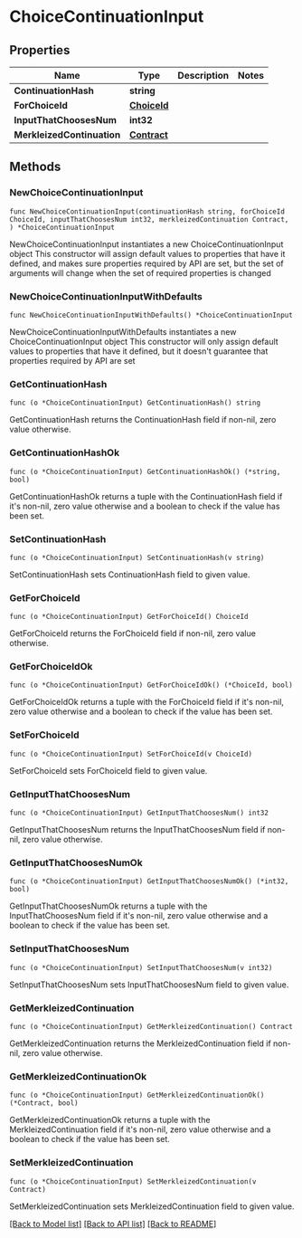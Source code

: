 # ChoiceContinuationInput

## Properties

Name | Type | Description | Notes
------------ | ------------- | ------------- | -------------
**ContinuationHash** | **string** |  | 
**ForChoiceId** | [**ChoiceId**](ChoiceId.md) |  | 
**InputThatChoosesNum** | **int32** |  | 
**MerkleizedContinuation** | [**Contract**](Contract.md) |  | 

## Methods

### NewChoiceContinuationInput

`func NewChoiceContinuationInput(continuationHash string, forChoiceId ChoiceId, inputThatChoosesNum int32, merkleizedContinuation Contract, ) *ChoiceContinuationInput`

NewChoiceContinuationInput instantiates a new ChoiceContinuationInput object
This constructor will assign default values to properties that have it defined,
and makes sure properties required by API are set, but the set of arguments
will change when the set of required properties is changed

### NewChoiceContinuationInputWithDefaults

`func NewChoiceContinuationInputWithDefaults() *ChoiceContinuationInput`

NewChoiceContinuationInputWithDefaults instantiates a new ChoiceContinuationInput object
This constructor will only assign default values to properties that have it defined,
but it doesn't guarantee that properties required by API are set

### GetContinuationHash

`func (o *ChoiceContinuationInput) GetContinuationHash() string`

GetContinuationHash returns the ContinuationHash field if non-nil, zero value otherwise.

### GetContinuationHashOk

`func (o *ChoiceContinuationInput) GetContinuationHashOk() (*string, bool)`

GetContinuationHashOk returns a tuple with the ContinuationHash field if it's non-nil, zero value otherwise
and a boolean to check if the value has been set.

### SetContinuationHash

`func (o *ChoiceContinuationInput) SetContinuationHash(v string)`

SetContinuationHash sets ContinuationHash field to given value.


### GetForChoiceId

`func (o *ChoiceContinuationInput) GetForChoiceId() ChoiceId`

GetForChoiceId returns the ForChoiceId field if non-nil, zero value otherwise.

### GetForChoiceIdOk

`func (o *ChoiceContinuationInput) GetForChoiceIdOk() (*ChoiceId, bool)`

GetForChoiceIdOk returns a tuple with the ForChoiceId field if it's non-nil, zero value otherwise
and a boolean to check if the value has been set.

### SetForChoiceId

`func (o *ChoiceContinuationInput) SetForChoiceId(v ChoiceId)`

SetForChoiceId sets ForChoiceId field to given value.


### GetInputThatChoosesNum

`func (o *ChoiceContinuationInput) GetInputThatChoosesNum() int32`

GetInputThatChoosesNum returns the InputThatChoosesNum field if non-nil, zero value otherwise.

### GetInputThatChoosesNumOk

`func (o *ChoiceContinuationInput) GetInputThatChoosesNumOk() (*int32, bool)`

GetInputThatChoosesNumOk returns a tuple with the InputThatChoosesNum field if it's non-nil, zero value otherwise
and a boolean to check if the value has been set.

### SetInputThatChoosesNum

`func (o *ChoiceContinuationInput) SetInputThatChoosesNum(v int32)`

SetInputThatChoosesNum sets InputThatChoosesNum field to given value.


### GetMerkleizedContinuation

`func (o *ChoiceContinuationInput) GetMerkleizedContinuation() Contract`

GetMerkleizedContinuation returns the MerkleizedContinuation field if non-nil, zero value otherwise.

### GetMerkleizedContinuationOk

`func (o *ChoiceContinuationInput) GetMerkleizedContinuationOk() (*Contract, bool)`

GetMerkleizedContinuationOk returns a tuple with the MerkleizedContinuation field if it's non-nil, zero value otherwise
and a boolean to check if the value has been set.

### SetMerkleizedContinuation

`func (o *ChoiceContinuationInput) SetMerkleizedContinuation(v Contract)`

SetMerkleizedContinuation sets MerkleizedContinuation field to given value.



[[Back to Model list]](../README.md#documentation-for-models) [[Back to API list]](../README.md#documentation-for-api-endpoints) [[Back to README]](../README.md)


